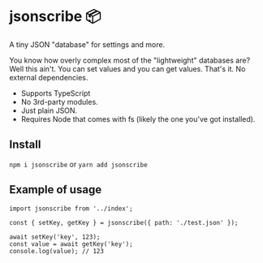 # jsonscribe 📦

A tiny JSON "database" for settings and more.

You know how overly complex most of the "lightweight" databases are? Well this ain't. You can set values and you can get values. That's it. No external dependencies.

- Supports TypeScript
- No 3rd-party modules.
- Just plain JSON.
- Requires Node that comes with fs (likely the one you've got installed).

## Install

`npm i jsonscribe` or `yarn add jsonscribe`

## Example of usage

```
import jsonscribe from '../index';

const { setKey, getKey } = jsonscribe({ path: './test.json' });

await setKey('key', 123);
const value = await getKey('key');
console.log(value); // 123
```
